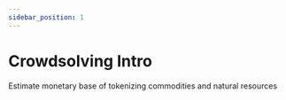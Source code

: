 ```yaml
---
sidebar_position: 1
---
```


# Crowdsolving Intro

Estimate monetary base of tokenizing commodities and natural resources